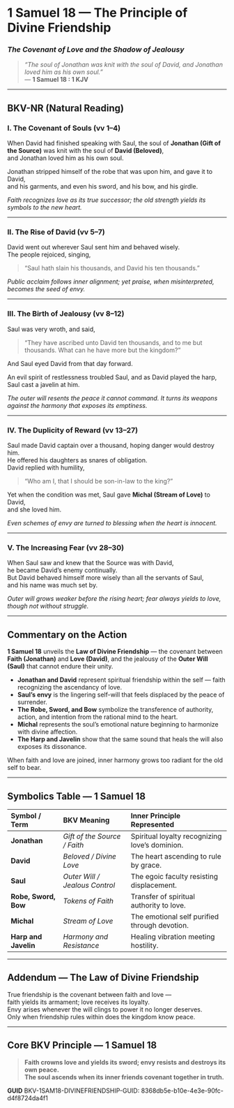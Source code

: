 # 1 Samuel 18 — The Principle of Divine Friendship
### *The Covenant of Love and the Shadow of Jealousy*

> _“The soul of Jonathan was knit with the soul of David, and Jonathan loved him as his own soul.”_  
> — **1 Samuel 18 : 1 KJV**

---

## **BKV-NR (Natural Reading)**

### **I. The Covenant of Souls (vv 1–4)**  

When David had finished speaking with Saul, the soul of **Jonathan (Gift of the Source)** was knit with the soul of **David (Beloved)**,  
and Jonathan loved him as his own soul.  

Jonathan stripped himself of the robe that was upon him, and gave it to David,  
and his garments, and even his sword, and his bow, and his girdle.  

*Faith recognizes love as its true successor; the old strength yields its symbols to the new heart.*

---

### **II. The Rise of David (vv 5–7)**  

David went out wherever Saul sent him and behaved wisely.  
The people rejoiced, singing,  
> “Saul hath slain his thousands, and David his ten thousands.”  

*Public acclaim follows inner alignment; yet praise, when misinterpreted, becomes the seed of envy.*

---

### **III. The Birth of Jealousy (vv 8–12)**  

Saul was very wroth, and said,  
> “They have ascribed unto David ten thousands, and to me but thousands. What can he have more but the kingdom?”  

And Saul eyed David from that day forward.  

An evil spirit of restlessness troubled Saul, and as David played the harp, Saul cast a javelin at him.  

*The outer will resents the peace it cannot command.  It turns its weapons against the harmony that exposes its emptiness.*

---

### **IV. The Duplicity of Reward (vv 13–27)**  

Saul made David captain over a thousand, hoping danger would destroy him.  
He offered his daughters as snares of obligation.  
David replied with humility,  
> “Who am I, that I should be son-in-law to the king?”  

Yet when the condition was met, Saul gave **Michal (Stream of Love)** to David,  
and she loved him.  

*Even schemes of envy are turned to blessing when the heart is innocent.*

---

### **V. The Increasing Fear (vv 28–30)**  

When Saul saw and knew that the Source was with David,  
he became David’s enemy continually.  
But David behaved himself more wisely than all the servants of Saul,  
and his name was much set by.  

*Outer will grows weaker before the rising heart; fear always yields to love, though not without struggle.*

---

## **Commentary on the Action**

**1 Samuel 18** unveils the **Law of Divine Friendship** — the covenant between **Faith (Jonathan)** and **Love (David)**, and the jealousy of the **Outer Will (Saul)** that cannot endure their unity.

- **Jonathan and David** represent spiritual friendship within the self — faith recognizing the ascendancy of love.  
- **Saul’s envy** is the lingering self-will that feels displaced by the peace of surrender.  
- **The Robe, Sword, and Bow** symbolize the transference of authority, action, and intention from the rational mind to the heart.  
- **Michal** represents the soul’s emotional nature beginning to harmonize with divine affection.  
- **The Harp and Javelin** show that the same sound that heals the will also exposes its dissonance.  

When faith and love are joined, inner harmony grows too radiant for the old self to bear.

---

## **Symbolics Table — 1 Samuel 18**

| Symbol / Term | BKV Meaning | Inner Principle Represented |
|:---|:---|:---|
| **Jonathan** | *Gift of the Source / Faith* | Spiritual loyalty recognizing love’s dominion. |
| **David** | *Beloved / Divine Love* | The heart ascending to rule by grace. |
| **Saul** | *Outer Will / Jealous Control* | The egoic faculty resisting displacement. |
| **Robe, Sword, Bow** | *Tokens of Faith* | Transfer of spiritual authority to love. |
| **Michal** | *Stream of Love* | The emotional self purified through devotion. |
| **Harp and Javelin** | *Harmony and Resistance* | Healing vibration meeting hostility. |

---

## **Addendum — The Law of Divine Friendship**

True friendship is the covenant between faith and love —  
faith yields its armament; love receives its loyalty.  
Envy arises whenever the will clings to power it no longer deserves.  
Only when friendship rules within does the kingdom know peace.

---

## **Core BKV Principle — 1 Samuel 18**

> **Faith crowns love and yields its sword; envy resists and destroys its own peace.  
> The soul ascends when its inner friends covenant together in truth.**

**GUID**
BKV-1SAM18-DIVINEFRIENDSHIP-GUID: 8368db5e-b10e-4e3e-90fc-d4f8724da4f1




